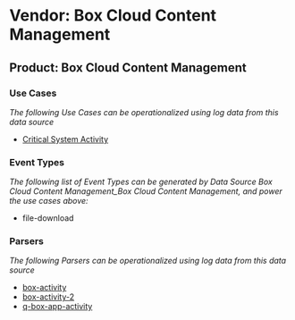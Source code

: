 Vendor: Box Cloud Content Management
====================================
Product: Box Cloud Content Management
-------------------------------------

### Use Cases

_The following Use Cases can be operationalized using log data from this data source_

* [Critical System Activity](../UseCases/usecase_critical_system_activity.md)


### Event Types

_The following list of Event Types can be generated by Data Source Box Cloud Content Management_Box Cloud Content Management, and power the use cases above:_

- file-download


### Parsers

_The following Parsers can be operationalized using log data from this data source_

* [box-activity](../Parsers/parserContent_box-activity.md)
* [box-activity-2](../Parsers/parserContent_box-activity-2.md)
* [q-box-app-activity](../Parsers/parserContent_q-box-app-activity.md)
